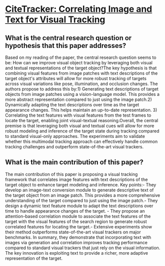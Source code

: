 # [CiteTracker: Correlating Image and Text for Visual Tracking](https://arxiv.org/abs/2308.11322)

## What is the central research question or hypothesis that this paper addresses?

Based on my reading of the paper, the central research question seems to be: How can we improve visual object tracking by leveraging both visual and textual representations of the target object?The key hypothesis is that combining visual features from image patches with text descriptions of the target object's attributes will allow for more robust tracking of targets across visual variations like pose, illumination, and occlusion changes. The authors propose to address this by:1) Generating text descriptions of target objects from image patches using a vision-language model. This provides a more abstract representation compared to just using the image patch.2) Dynamically adapting the text descriptions over time as the target appearance changes. This helps maintain an up-to-date representation. 3) Correlating the text features with visual features from the test frames to locate the target, enabling joint visual-textual reasoning.Overall, the central premise is that leveraging both visual and textual cues will allow for more robust modeling and inference of the target state during tracking compared to standard visual-only approaches. The experiments aim to validate whether this multimodal tracking approach can effectively handle common tracking challenges and outperform state-of-the-art visual trackers.


## What is the main contribution of this paper?

The main contribution of this paper is proposing a visual tracking framework that correlates image features with text descriptions of the target object to enhance target modeling and inference. Key points:- They develop an image-text conversion module to generate descriptive text of the target object from an image patch. This provides a more comprehensive understanding of the target compared to just using the image patch.- They design a dynamic text feature module to adapt the text descriptions over time to handle appearance changes of the target. - They propose an attention-based correlation module to associate the text features of the target with the visual features of the search region to generate robust correlated features for locating the target.- Extensive experiments show their method outperforms state-of-the-art visual trackers on major benchmarks. In summary, they demonstrate that incorporating text with images via generation and correlation improves tracking performance compared to standard visual trackers that just rely on the visual information. The key innovation is exploiting text to provide a richer, more adaptive representation of the target.
